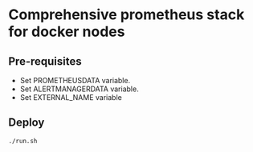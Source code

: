 # Comprehensive prometheus stack for docker nodes

## Pre-requisites

* Set PROMETHEUSDATA variable.
* Set ALERTMANAGERDATA variable.
* Set EXTERNAL_NAME variable

## Deploy

```
./run.sh
```
